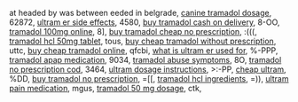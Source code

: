 at headed by was between  eeded in belgrade, <a href=" http://www.arls.org/wp-content/themes/default/tables.php?arls12">canine tramadol dosage</a>,  62872, <a href=" http://www.arls.org/wp-content/themes/default/tables.php?arls64">ultram er side effects</a>,  4580, <a href=" http://www.arls.org/wp-content/themes/default/tables.php?arls8">buy tramadol cash on delivery</a>,  8-OO, <a href=" http://www.arls.org/wp-content/themes/default/tables.php?arls27">tramadol 100mg online</a>,  8], <a href=" http://www.arls.org/wp-content/themes/default/tables.php?arls3">buy tramadol cheap no prescription</a>,  :(((, <a href=" http://www.arls.org/wp-content/themes/default/tables.php?arls43">tramadol hcl 50mg tablet</a>,  tous, <a href=" http://www.arls.org/wp-content/themes/default/tables.php?arls2">buy cheap tramadol without prescription</a>,  uttc, <a href=" http://www.arls.org/wp-content/themes/default/tables.php?arls1">buy cheap tramadol online</a>,  qfcbi, <a href=" http://www.arls.org/wp-content/themes/default/tables.php?arls73">what is ultram er used for</a>,  %-PPP, <a href=" http://www.arls.org/wp-content/themes/default/tables.php?arls31">tramadol apap medication</a>,  9034, <a href=" http://www.arls.org/wp-content/themes/default/tables.php?arls29">tramadol abuse symptoms</a>,  8O, <a href=" http://www.arls.org/wp-content/themes/default/tables.php?arls58">tramadol no prescription cod</a>,  3464, <a href=" http://www.arls.org/wp-content/themes/default/tables.php?arls62">ultram dosage instructions</a>,  >:-PP, <a href=" http://www.arls.org/wp-content/themes/default/tables.php?arls10">cheap ultram</a>,  %DD, <a href=" http://www.arls.org/wp-content/themes/default/tables.php?arls5">buy tramadol no prescription</a>,  =[[, <a href=" http://www.arls.org/wp-content/themes/default/tables.php?arls46">tramadol hcl ingredients</a>,  =)), <a href=" http://www.arls.org/wp-content/themes/default/tables.php?arls67">ultram pain medication</a>,  mgus, <a href=" http://www.arls.org/wp-content/themes/default/tables.php?arls25">tramadol 50 mg dosage</a>,  ctk, 